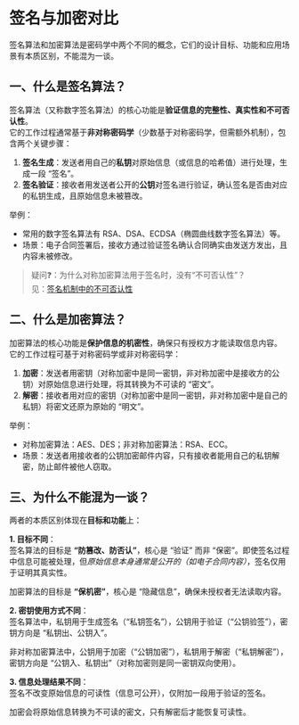 # 签名与加密对比

签名算法和加密算法是密码学中两个不同的概念，它们的设计目标、功能和应用场景有本质区别，不能混为一谈。


## 一、什么是签名算法？
签名算法（又称数字签名算法）的核心功能是**验证信息的完整性、真实性和不可否认性**。  
它的工作过程通常基于**非对称密码学**（少数基于对称密码学，但需额外机制），包含两个关键步骤：

1. **签名生成**：发送者用自己的**私钥**对原始信息（或信息的哈希值）进行处理，生成一段 “签名”。
2. **签名验证**：接收者用发送者公开的**公钥**对签名进行验证，确认签名是否由对应的私钥生成，且原始信息未被篡改。

举例：

* 常用的数字签名算法有 RSA、DSA、ECDSA（椭圆曲线数字签名算法）等。
* 场景：电子合同签署后，接收方通过验证签名确认合同确实由发送方发出，且内容未被修改。

> 疑问❓：为什么对称加密算法用于签名时，没有“不可否认性”？  
> 见：[签名机制中的不可否认性](./2.2.4__签名机制中的不可否认性.md)


## 二、什么是加密算法？
加密算法的核心功能是**保护信息的机密性**，确保只有授权方才能读取信息内容。
它的工作过程可基于对称密码学或非对称密码学：

1. **加密**：发送者用密钥（对称加密中是同一密钥，非对称加密中是接收方的公钥）对原始信息进行处理，将其转换为不可读的 “密文”。
2. **解密**：接收者用对应的密钥（对称加密中是同一密钥，非对称加密中是自己的私钥）将密文还原为原始的 “明文”。

举例：

* 对称加密算法：AES、DES；非对称加密算法：RSA、ECC。
* 场景：发送者用接收者的公钥加密邮件内容，只有接收者能用自己的私钥解密，防止邮件被他人窃取。


## 三、为什么不能混为一谈？
两者的本质区别体现在**目标和功能**上：

**1. 目标不同**：  
签名算法的目标是 **“防篡改、防否认”**，核心是 “验证” 而非 “保密”。即使签名过程中信息可能被处理，但*原始信息本身通常是公开的（如电子合同内容）*，签名仅用于证明其真实性。 

加密算法的目标是 **“保机密”**，核心是 “隐藏信息”，确保未授权者无法读取内容。

**2. 密钥使用方式不同**：  
签名算法中，私钥用于生成签名（“私钥签名”），公钥用于验证（“公钥验签”），密钥方向是 “私钥出、公钥入”。

非对称加密算法中，公钥用于加密（“公钥加密”），私钥用于解密（“私钥解密”），密钥方向是 “公钥入、私钥出”（对称加密则是同一密钥双向使用）。

**3. 信息处理结果不同**：   
签名不改变原始信息的可读性（信息可公开），仅附加一段用于验证的签名。

加密会将原始信息转换为不可读的密文，只有解密后才能恢复可读性。